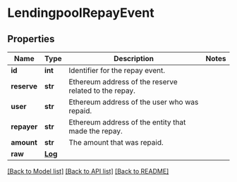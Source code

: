 # LendingpoolRepayEvent

## Properties
Name | Type | Description | Notes
------------ | ------------- | ------------- | -------------
**id** | **int** | Identifier for the repay event. | 
**reserve** | **str** | Ethereum address of the reserve related to the repay. | 
**user** | **str** | Ethereum address of the user who was repaid. | 
**repayer** | **str** | Ethereum address of the entity that made the repay. | 
**amount** | **str** | The amount that was repaid. | 
**raw** | [**Log**](Log.md) |  | 

[[Back to Model list]](../README.md#documentation-for-models) [[Back to API list]](../README.md#documentation-for-api-endpoints) [[Back to README]](../README.md)


